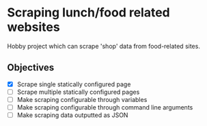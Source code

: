# Scraping lunch/food related websites
Hobby project which can scrape 'shop' data from food-related sites.

## Objectives
- [x] Scrape single statically configured page
- [ ] Scrape multiple statically configured pages
- [ ] Make scraping configurable through variables
- [ ] Make scraping configurable through command line arguments
- [ ] Make scraping data outputted as JSON